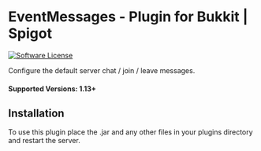 # EventMessages - Plugin for Bukkit | Spigot

[![Software License](http://img.shields.io/badge/License-MIT-brightgreen.svg?style=flat-square)](LICENSE)

Configure the default server chat / join / leave messages.

#### Supported Versions: 1.13+

## Installation

To use this plugin place the .jar and any other files in your plugins directory and restart the server.

